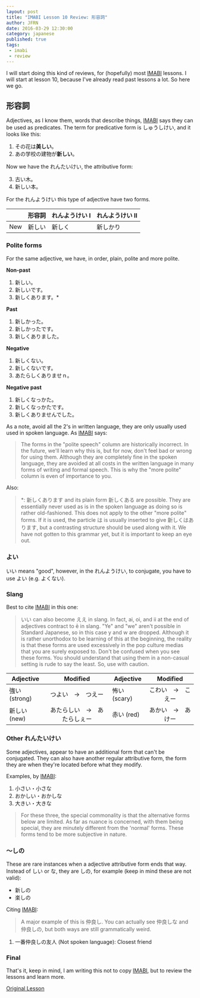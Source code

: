```yaml
---
layout: post
title: "IMABI Lesson 10 Review: 形容詞"
author: JFRN
date: 2016-03-29 12:30:00
category: japanese
published: true
tags:
 - imabi
 - review
---
```

I will start doing this kind of reviews, for (hopefully) most [IMABI] lessons. I will start at lesson 10, because I've already read past lessons a lot. So here we go.
<!--more-->

## 形容詞

Adjectives, as I know them, words that describe things, [IMABI] says they can be used as predicates. The term for predicative form is しゅうしけい, and it looks like this:

1. その花は**美しい**。
2. あの学校の建物が**新しい**。

Now we have the れんたいけい, the attributive form:

3. 古い木。
4. 新しい本。

For the れんようけい this type of adjective have two forms.

| | 形容詞 | れんようけい I | れんようけい II |
|:---|:---|:---|:---|
| New | 新しい | 新しく | 新しかり|

### Polite forms

For the same adjective, we have, in order, plain, polite and more polite.

**Non-past**

1. 新しい。
2. 新しいです。
3. 新しくあります。*

**Past**

1. 新しかった。
2. 新しかったです。
3. 新しくありました。

**Negative**

1. 新しくない。
2. 新しくないです。
3. あたらしくありませｎ。

**Negative past**

1. 新しくなっかた。
2. 新しくなっかたです。
3. 新しくありませんでした。

As a note, avoid all the 2's in written language, they are only usually used used in spoken language. As [IMABI] says:

>The forms in the "polite speech" column are historically incorrect. In the future, we'll learn why this is, but for now, don't feel bad or wrong for using them. Although they are completely fine in the spoken language, they are avoided at all costs in the written language in many forms of writing and formal speech. This is why the "more polite" column is even of importance to you.

Also:

>*: 新しくあります and its plain form 新しくある are possible. They are essentially never used as is in the spoken language as doing so is rather old-fashioned. This does not apply to the other "more polite" forms. If it is used, the particle は is usually inserted to give 新しくはあります, but a contrasting structure should be used along with it. We have not gotten to this grammar yet, but it is important to keep an eye out.

### よい

いい means "good", however, in the れんようけい, to conjugate, you have to use よい (e.g. よくない).

### Slang

Best to cite [IMABI] in this one:

>いい can also become ええ in slang. In fact, ai, oi, and ii at the end of adjectives contract to ē in slang. "Ye" and "we" aren't possible in Standard Japanese, so in this case y and w are dropped. Although it is rather unorthodox to be learning of this at the beginning, the reality is that these forms are used excessively in the pop culture medias that you are surely exposed to. Don't be confused when you see these forms. You should understand that using them in a non-casual setting is rude to say the least. So, use with caution.

| Adjective | Modified | Adjective | Modified|
|---|:---:|---|:---:|
| 強い (strong) | つよい　→　つえー |  怖い (scary) |  こわい　→　こえー |
|  新しい (new) | あたらしい　→　あたらしぇー |  赤い (red) | あかい　→　あけー |

### Other れんたいけい
Some adjectives, appear to have an additional form that can't be conjugated. They can also have another regular attributive form, the form they are when they're located before what they modify.

Examples, by [IMABI]:
1. 小さい・小さな
2. おかしい・おかしな	 
3. 大きい・大きな

> For these three, the special commonality is that the alternative forms below are limited. As far as nuance is concerned, with them being special, they are minutely different from the 'normal' forms. These forms tend to be more subjective in nature.  

### ～しの

These are rare instances when a adjective attributive form ends that way. Instead of しい or な, they are しの, for example (keep in mind these are not valid):

- 新しの
- 楽しの

Citing [IMABI]:

>A major example of this is 仲良し. You can actually see 仲良しな and 仲良しの, but both ways are still grammatically weird.
1. 一番仲良しの友人  (Not spoken language): Closest friend

### Final

That's it, keep in mind, I am writing this not to copy [IMABI], but to review the lessons and learn more.

[Original Lesson][Lesson]

[IMABI]: http://www.imabi.net
[Lesson]: http://www.imabi.net/l10adjectives.htm
